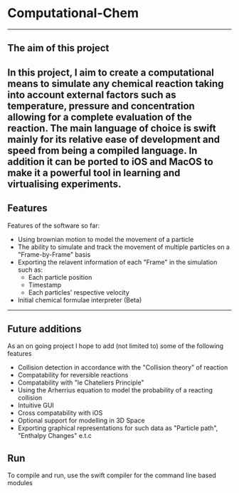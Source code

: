 # Computational-Chem
---
## The aim of this project
In this project, I aim to create a computational means to simulate any chemical reaction taking into account external factors such as temperature,
pressure and concentration allowing for a complete evaluation of the reaction. The main language of choice is swift mainly for its relative ease of development
and speed from being a compiled language. In addition it can be ported to iOS and MacOS to make it a powerful tool in learning and virtualising experiments.
---
## Features
Features of the software so far:
- Using brownian motion to model the movement of a particle
- The ability to simulate and track the movement of multiple particles on a "Frame-by-Frame" basis
- Exporting the relavent information of each "Frame" in the simulation such as:
  - Each particle position
  - Timestamp
  - Each particles' respective velocity
- Initial chemical formulae interpreter (Beta)
---
## Future additions
As an on going project I hope to add (not limited to) some of the following features
- Collision detection in accordance with the "Collision theory" of reaction
- Compatability for reversible reactions
- Compatability with "le Chateliers Principle"
- Using the Arherrius equation to model the probability of a reacting collision
- Intuitive GUI
- Cross compatability with iOS
- Optional support for modelling in 3D Space
- Exporting graphical representations for such data as "Particle path", "Enthalpy Changes" e.t.c
## Run
To compile and run, use the swift compiler for the command line based modules

